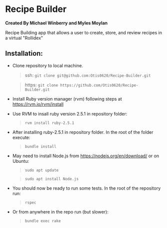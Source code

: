 # Recipe Builder

**Created By Michael Winberry and Myles Moylan**
 
Recipe Building app that allows a user to create, store, and review recipes in a virtual "Rollidex"

## Installation:

* Clone repository to local machine.
  > ssh: ```git clone git@github.com:Otis0620/Recipe-Builder.git```
 
  > https: ```git clone https://github.com/Otis0620/Recipe-Builder.git```
 
* Install Ruby version manager (rvm) following steps at https://rvm.io/rvm/install 

* Use RVM to insall ruby version 2.5.1 in repository folder:
 
  > ```rvm install ruby-2.5.1```

* After installing ruby-2.5.1 in repository folder. In the root of the folder execute:
 
  > ```bundle install```
 
* May need to install Node.js from https://nodejs.org/en/download/ or on Ubuntu:
  > ```sudo apt update```
 
  >```sudo apt install Node.js```
 
* You should now be ready to run some tests. In the root of the repository run:
  > ```rspec```
 
* Or from anywhere in the repo run (but slower):
  > ```bundle exec rake```
 
